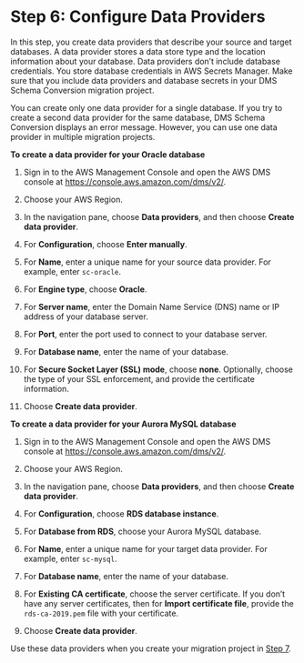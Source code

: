 # Step 6: Configure Data Providers<a name="schema-conversion-oracle-aurora-mysql-step-6"></a>

In this step, you create data providers that describe your source and target databases\. A data provider stores a data store type and the location information about your database\. Data providers don’t include database credentials\. You store database credentials in AWS Secrets Manager\. Make sure that you include data providers and database secrets in your DMS Schema Conversion migration project\.

You can create only one data provider for a single database\. If you try to create a second data provider for the same database, DMS Schema Conversion displays an error message\. However, you can use one data provider in multiple migration projects\.

 **To create a data provider for your Oracle database** 

1. Sign in to the AWS Management Console and open the AWS DMS console at [https://console\.aws\.amazon\.com/dms/v2/](https://console.aws.amazon.com/dms/v2/)\.

1. Choose your AWS Region\.

1. In the navigation pane, choose **Data providers**, and then choose **Create data provider**\.

1. For **Configuration**, choose **Enter manually**\.

1. For **Name**, enter a unique name for your source data provider\. For example, enter `sc-oracle`\.

1. For **Engine type**, choose **Oracle**\.

1. For **Server name**, enter the Domain Name Service \(DNS\) name or IP address of your database server\.

1. For **Port**, enter the port used to connect to your database server\.

1. For **Database name**, enter the name of your database\.

1. For **Secure Socket Layer \(SSL\) mode**, choose **none**\. Optionally, choose the type of your SSL enforcement, and provide the certificate information\.

1. Choose **Create data provider**\.

 **To create a data provider for your Aurora MySQL database** 

1. Sign in to the AWS Management Console and open the AWS DMS console at [https://console\.aws\.amazon\.com/dms/v2/](https://console.aws.amazon.com/dms/v2/)\.

1. Choose your AWS Region\.

1. In the navigation pane, choose **Data providers**, and then choose **Create data provider**\.

1. For **Configuration**, choose **RDS database instance**\.

1. For **Database from RDS**, choose your Aurora MySQL database\.

1. For **Name**, enter a unique name for your target data provider\. For example, enter `sc-mysql`\.

1. For **Database name**, enter the name of your database\.

1. For **Existing CA certificate**, choose the server certificate\. If you don’t have any server certificates, then for **Import certificate file**, provide the `rds-ca-2019.pem` file with your certificate\.

1. Choose **Create data provider**\.

Use these data providers when you create your migration project in [Step 7](schema-conversion-oracle-aurora-mysql-step-7.md)\.